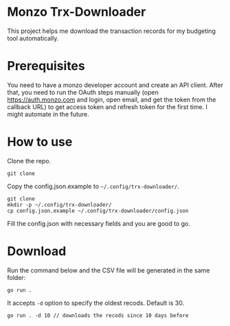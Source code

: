 # Monzo Trx-Downloader
This project helps me download the transaction records for my budgeting tool automatically.

# Prerequisites
You need to have a monzo developer account and create an API client.
After that, you need to run the OAuth steps manually (open https://auth.monzo.com and login, open email, and get the token from the callback URL) to get access token and refresh token for the first time.
I might automate in the future.

# How to use
Clone the repo.
```
git clone
```

Copy the config.json.example to `~/.config/trx-downloader/`.
```
git clone
mkdir -p ~/.config/trx-downloader/
cp config.json.example ~/.config/trx-downloader/config.json
```

Fill the config.json with necessary fields and you are good to go.

# Download
Run the command below and the CSV file will be generated in the same folder:
```
go run .
```

It accepts `-d` option to specify the oldest recods. Default is 30.
```
go run . -d 10 // downloads the recods since 10 days before
```

